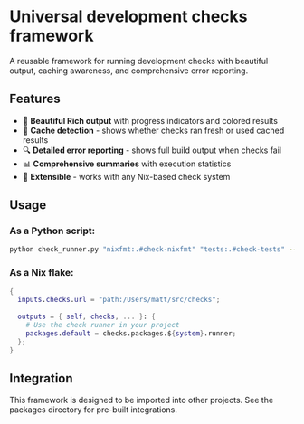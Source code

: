 # Universal development checks framework

A reusable framework for running development checks with beautiful output, caching awareness, and comprehensive error reporting.

## Features

- 🎨 **Beautiful Rich output** with progress indicators and colored results
- 💾 **Cache detection** - shows whether checks ran fresh or used cached results  
- 🔍 **Detailed error reporting** - shows full build output when checks fail
- 📊 **Comprehensive summaries** with execution statistics
- 🔧 **Extensible** - works with any Nix-based check system

## Usage

### As a Python script:
```bash
python check_runner.py "nixfmt:.#check-nixfmt" "tests:.#check-tests" --suite-name "My Project"
```

### As a Nix flake:
```nix
{
  inputs.checks.url = "path:/Users/matt/src/checks";
  
  outputs = { self, checks, ... }: {
    # Use the check runner in your project
    packages.default = checks.packages.${system}.runner;
  };
}
```

## Integration

This framework is designed to be imported into other projects. See the packages directory for pre-built integrations.
